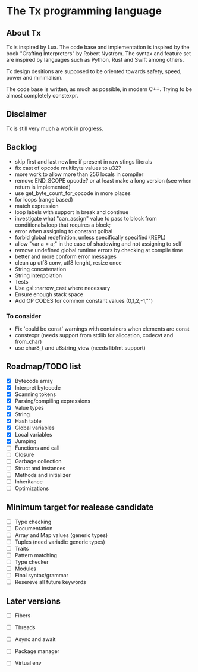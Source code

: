 # The Tx programming language

<!-- [![ci](https://github.com/thmxv/tx-lang/actions/workflows/ci.yml/badge.svg)](https://github.com/thmxv/tx-lang) -->
<!-- [![codecov](https://codecov.io/gh/thmxv/tx-lang/branch/main/graph/badge.svg)](https://codecov.io/gh/thmxv/tx-lang) -->
<!-- [![Language grade: C++](https://img.shields.io/lgtm/grade/cpp/github/thmxv/tx-lang)](https://lgtm.com/projects/g/thmxv/tx-lang/context:cpp) -->
<!-- [![CodeQL](https://github.com/thmxv/tx-lang/actions/workflows/codeql-analysis.yml/badge.svg)](https://github.com/thmxv/tx-lang/actions/workflows/codeql-analysis.yml) -->

## About Tx

Tx is inspired by Lua. The code base and implementation is inspired by the 
book "Crafting Interpreters" by Robert Nystrom. The syntax and feature set
are inspired by languages such as Python, Rust and Swift among others.

Tx design desitions are supposed to be oriented towards safety, speed, power 
and minimalism.

The code base is written, as much as possible, in modern C++. Trying to be 
almost completely constexpr.

## Disclaimer

Tx is still very much a work in progress.

## Backlog

- skip first and last newline if present in raw stings literals
- fix cast of opcode multibyte values to u32?
- more work to allow more than 256 locals in compiler 
- remove END_SCOPE opcode? or at least make a long version (see when return
  is implemented)
- use get_byte_count_for_opcode in more places
- for loops (range based)
- match expression
- loop labels with support in break and continue
- investigate what "can_assign" value to pass to block from conditionals/loop
  that requires a block;
- error when assigning to constant golbal
- forbid global redefinition, unless specifically specified (REPL)
- allow "var a = a;" in the case of shadowing and not assigning to self
- remove undefined global runtime errors by checking at compile time
- better and more conform error messages
- clean up utf8 conv, utf8 lenght, resize once
- String concatenation
- String interpolation
- Tests
- Use gsl::narrow_cast where necessary
- Ensure enough stack space
- Add OP CODES for common constant values (0,1,2,-1,"")

### To consider
- Fix 'could be const' warnings with containers when elements are const
- constexpr (needs support from stdlib for allocation, codecvt and from_char)
- use char8_t and u8string_view (needs libfmt support)

## Roadmap/TODO list

- [X] Bytecode array
- [X] Interpret bytecode
- [X] Scanning tokens
- [X] Parsing/compiling expressions
- [X] Value types
- [X] String
- [X] Hash table
- [X] Global variables
- [X] Local variables
- [X] Jumping
- [ ] Functions and call
- [ ] Closure
- [ ] Garbage collection
- [ ] Struct and instances
- [ ] Methods and initializer
- [ ] Inheritance
- [ ] Optimizations

## Minimum target for realease candidate

- [ ] Type checking
- [ ] Documentation
- [ ] Array and Map values (generic types)
- [ ] Tuples (need variadic generic types)
- [ ] Traits
- [ ] Pattern matching
- [ ] Type checker
- [ ] Modules
- [ ] Final syntax/grammar
- [ ] Resereve all future keywords

## Later versions
- [ ] Fibers
- [ ] Threads
- [ ] Async and await
- [ ] Package manager
- [ ] Virtual env

